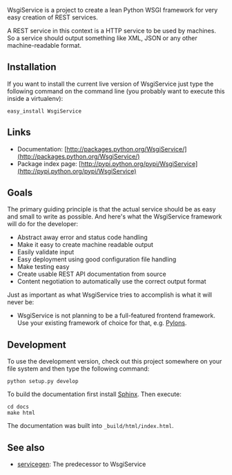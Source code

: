WsgiService is a project to create a lean Python WSGI framework for very easy creation of REST services.

A REST service in this context is a HTTP service to be used by machines. So a service should output something like XML, JSON or any other machine-readable format.

## Installation ##

If you want to install the current live version of WsgiService just type the following command on the command line (you probably want to execute this inside a virtualenv):

    easy_install WsgiService

## Links ##

* Documentation: [http://packages.python.org/WsgiService/](http://packages.python.org/WsgiService/)
* Package index page: [http://pypi.python.org/pypi/WsgiService](http://pypi.python.org/pypi/WsgiService)

## Goals ##

The primary guiding principle is that the actual service should be as easy and small to write as possible. And here's what the WsgiService framework will do for the developer:

* Abstract away error and status code handling
* Make it easy to create machine readable output
* Easily validate input
* Easy deployment using good configuration file handling
* Make testing easy
* Create usable REST API documentation from source
* Content negotiation to automatically use the correct output format

Just as important as what WsgiService tries to accomplish is what it will never be:

* WsgiService is not planning to be a full-featured frontend framework. Use your existing framework of choice for that, e.g. [Pylons](http://pylonshq.com/).

## Development ##

To use the development version, check out this project somewhere on your file system and then type the following command:

    python setup.py develop

To build the documentation first install [Sphinx](http://sphinx.pocoo.org/). Then execute:

    cd docs
    make html

The documentation was built into `_build/html/index.html`.

## See also ##

* [servicegen](http://github.com/pneff/servicegen/tree/master): The predecessor to WsgiService
